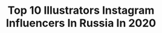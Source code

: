 ---
title: Top 10 Illustrators Instagram Influencers In Russia In 2020
description: >-
  Find top illustrators Instagram influencers in Russia in 2020. Most popular hashtags: #sketch #artist #illustration #art.
platform: Instagram
profiles:
  - username: "smart_elk"
    fullname: >-
      Viktor Miller Gausa
    location: "Russia"
    followers: 24728
    engagement: 1483
    commentsToLikes: 0.054198
    id: ck5ckwjvrxr520i11gfla62wv
    verified: false
    hashtags: ""
  - username: "bxromance"
    fullname: >-
      Juliet BxRomance
    location: "Russia"
    followers: 9141
    engagement: 3974
    commentsToLikes: 0.068257
    id: ck5zxbm8x7pft0i14buma6522
    verified: false
    hashtags: "#matingbond, #feysand, #acourtofwingsandruin, #nightcourt"
  - username: "sveta_melnitsyna"
    fullname: >-
      Света Мельницына
    location: "Russia"
    followers: 9315
    engagement: 2312
    commentsToLikes: 0.018236
    id: ck8szu2vopptm0j787d3bfj0y
    verified: false
    hashtags: "#artoftheday, #drawings, #illustrationartists, #artnerd2017"
  - username: "ann.illustrations"
    fullname: >-
      Illustrator 🌙 Иллюстратор
    location: "Russia"
    followers: 7958
    engagement: 787
    commentsToLikes: 0.035766
    id: ck8t9ko9wog4k0j78ioyt66q1
    verified: false
    hashtags: "#procreateartist, #wineillustration, #ipadwatercolor, #fashionsketch"
  - username: "zozoksks"
    fullname: >-
      Азалия
    location: "Russia"
    followers: 39527
    engagement: 601
    commentsToLikes: 0.014711
    id: ck5cfdq21mqz60i11a73my8zj
    verified: false
    hashtags: "#tiktok, #portrait, #eyes, #greeneyes"
  - username: "kateillustrate"
    fullname: >-
      Content Maker & Digital Artist
    location: "Russia"
    followers: 61268
    engagement: 177
    commentsToLikes: 0.042054
    id: ck5hga4xo1pux0i11f37mhfyq
    verified: false
    hashtags: "#colorista, #dollypartonchallenge, #alconrussia, #animatedillustration"
  - username: "sashakru"
    fullname: >-
      Illustrator - Sashakru.com
    location: "Russia"
    followers: 74938
    engagement: 286
    commentsToLikes: 0.068856
    id: ck5zrha72wkor0i1497ut0ns4
    verified: false
    hashtags: "#newyear"
  - username: "snaildasha"
    fullname: >-
      snaildasha
    location: "Russia"
    followers: 9338
    engagement: 1602
    commentsToLikes: 0.028300
    id: ck8t0hiaes2ub0j78n1pyuucx
    verified: false
    hashtags: "#toonme, #design, #snaildasha, #2danimation"
  - username: "_vorobeva_i_"
    fullname: >-
      Ira🕊
    location: "Russia"
    followers: 5058
    engagement: 1146
    commentsToLikes: 0.032119
    id: ck6tyq3b357b50j71j53u7j1f
    verified: false
    hashtags: "#covid, #corona"
  - username: "maria_pavlinvtriko"
    fullname: >-
      Maria Pavlina
    location: "Russia"
    followers: 7200
    engagement: 900
    commentsToLikes: 0.063241
    id: ck0vxj7ugz5kh0i19dbjug605
    verified: false
    hashtags: "#curtains, #streetscape, #artforpresent, #cat"
---